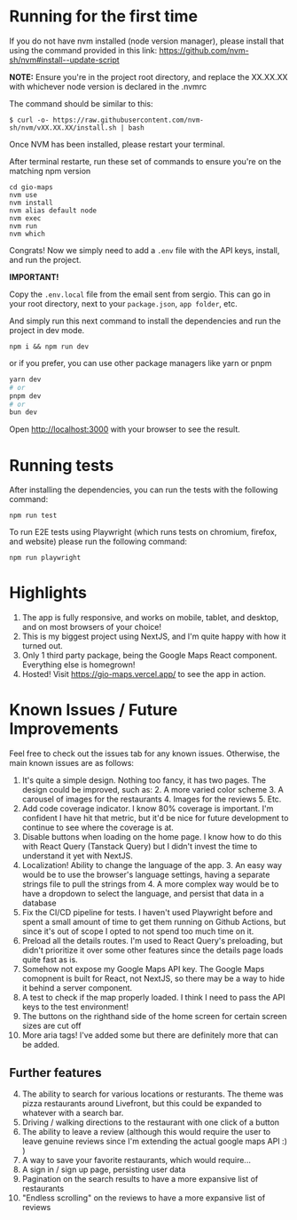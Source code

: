 # Running for the first time

If you do not have nvm installed (node version manager), please install that using the command provided in this link:
https://github.com/nvm-sh/nvm#install--update-script

**NOTE:** Ensure you're in the project root directory, and replace the XX.XX.XX with whichever node version is declared in the .nvmrc

The command should be similar to this:

```
$ curl -o- https://raw.githubusercontent.com/nvm-sh/nvm/vXX.XX.XX/install.sh | bash
```

Once NVM has been installed, please restart your terminal.

After terminal restarte, run these set of commands to ensure you're on the matching npm version

```
cd gio-maps
nvm use
nvm install
nvm alias default node
nvm exec
nvm run
nvm which
```

Congrats! Now we simply need to add a `.env` file with the API keys, install, and run the project.

**IMPORTANT!** 

Copy the `.env.local` file from the email sent from sergio. This can go in your root directory, next to your `package.json`, `app folder`, etc.

And simply run this next command to install the dependencies and run the project in dev mode.

```
npm i && npm run dev
```

or if you prefer, you can use other package managers like yarn or pnpm

```bash
yarn dev
# or
pnpm dev
# or
bun dev
```

Open [http://localhost:3000](http://localhost:3000) with your browser to see the result.

# Running tests
After installing the dependencies, you can run the tests with the following command:

```
npm run test
```

To run E2E tests using Playwright (which runs tests on chromium, firefox, and website) please run the following command:

```
npm run playwright
```
# Highlights
1. The app is fully responsive, and works on mobile, tablet, and desktop, and on most browsers of your choice!
2. This is my biggest project using NextJS, and I'm quite happy with how it turned out.
3. Only 1 third party package, being the Google Maps React component. Everything else is homegrown!
4. Hosted! Visit https://gio-maps.vercel.app/ to see the app in action.

# Known Issues / Future Improvements
Feel free to check out the issues tab for any known issues. Otherwise, the main known issues are as follows:
1. It's quite a simple design. Nothing too fancy, it has two pages. The design could be improved, such as:
   2. A more varied color scheme
   3. A carousel of images for the restaurants
   4. Images for the reviews
   5. Etc.
6. Add code coverage indicator. I know 80% coverage is important. I'm confident I have hit that metric, but it'd be nice for future development to continue to see where the coverage is at.
7. Disable buttons when loading on the home page. I know how to do this with React Query (Tanstack Query) but I didn't invest the time to understand it yet with NextJS.
2. Localization! Ability to change the language of the app.
   3. An easy way would be to use the browser's language settings, having a separate strings file to pull the strings from
   4. A more complex way would be to have a dropdown to select the language, and persist that data in a database
3. Fix the CI/CD pipeline for tests. I haven't used Playwright before and spent a small amount of time to get them running on Github Actions, but since it's out of scope I opted to not spend too much time on it.
4. Preload all the details routes. I'm used to React Query's preloading, but didn't prioritize it over some other features since the details page loads quite fast as is.
5. Somehow not expose my Google Maps API key. The Google Maps comopnent is built for React, not NextJS, so there may be a way to hide it behind a server component.
5. A test to check if the map properly loaded. I think I need to pass the API keys to the test environment!
6. The buttons on the righthand side of the home screen for certain screen sizes are cut off
7. More aria tags! I've added some but there are definitely more that can be added.

## Further features
4. The ability to search for various locations or resturants. The theme was pizza restaurants around Livefront, but this could be expanded to whatever with a search bar.
3. Driving / walking directions to the restaurant with one click of a button
7. The ability to leave a review (although this would require the user to leave genuine reviews since I'm extending the actual google maps API :) )
7. A way to save your favorite restaurants, which would require...
8. A sign in / sign up page, persisting user data
4. Pagination on the search results to have a more expansive list of restaurants
5. "Endless scrolling" on the reviews to have a more expansive list of reviews
